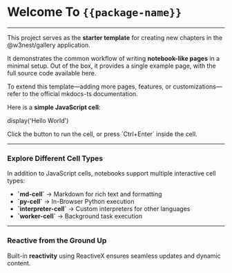 # Welcome To `{{package-name}}`
<!-- string like {{package-version}} are placeholders, see `config.markdown.ts` -->
<code-badges version="{{package-version}}" github="w3nest/gallery/chapters/template" license="mit">
</code-badges>

--- 

This project serves as the **starter template** for creating new chapters in the @w3nest/gallery application.

It demonstrates the common workflow of writing **notebook-like pages** in a minimal setup. 
Out of the box, it provides a single example page, with the full source code available 
<github-link target="{{navId}}.home.md">here</github-link>.

To extend this template—adding more pages, features, or customizations—refer to the official 
<ext-link target="{{navId}}.mkdocs-ts">mkdocs-ts documentation</ext-link>.

Here is a **simple JavaScript cell**:

<js-cell>
display('Hello World')
</js-cell>

Click the <i class='fas fa-play text-success'></i> button to run the cell, or press \`Ctrl+Enter\` inside the cell.

---

### **Explore Different Cell Types**

In addition to JavaScript cells, notebooks support multiple interactive cell types:
- **\`md-cell\`** → Markdown for rich text and formatting
- **\`py-cell\`** → In-Browser Python execution
- **\`interpreter-cell\`** → Custom interpreters for other languages 
- **\`worker-cell\`** → Background task execution

---

### **Reactive from the Ground Up**

Built-in **reactivity** using <ext-link target="template.reactivex">ReactiveX</ext-link> ensures seamless updates
and dynamic content.
